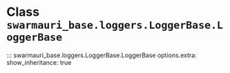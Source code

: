 # Class `swarmauri_base.loggers.LoggerBase.LoggerBase`

::: swarmauri_base.loggers.LoggerBase.LoggerBase
    options.extra:
      show_inheritance: true

